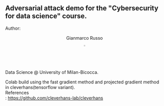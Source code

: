 ## Adversarial attack demo for the "Cybersecurity for data science" course.
Author: 
<div align="center">
    <p>Gianmarco Russo</p>
    <a href="https://www.linkedin.com/in/grusso98/" style="text-decoration:none;">
      <img src="https://upload.wikimedia.org/wikipedia/commons/thumb/c/ca/LinkedIn_logo_initials.png/640px-LinkedIn_logo_initials.png" width="2%" alt="" /></a>
  </div> Data Science @ University of Milan-Bicocca.

Colab build using the fast gradient method and projected gradient method in cleverhans(tensorflow variant). 
<br>References</br>: https://github.com/cleverhans-lab/cleverhans
